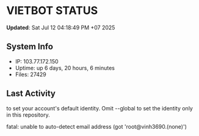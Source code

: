 # VIETBOT STATUS
**Updated**: Sat Jul 12 04:18:49 PM +07 2025

## System Info
- IP: 103.77.172.150
- Uptime: up 6 days, 20 hours, 6 minutes
- Files: 27429

## Last Activity

to set your account's default identity.
Omit --global to set the identity only in this repository.

fatal: unable to auto-detect email address (got 'root@vinh3690.(none)')
